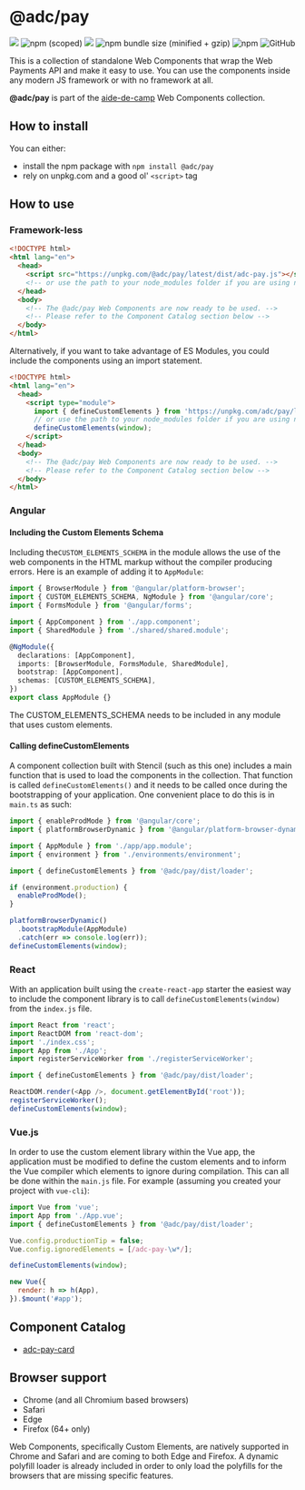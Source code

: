 # @adc/pay

![](https://img.shields.io/badge/-Built%20With%20Stencil-16161d.svg?logo=data%3Aimage%2Fsvg%2Bxml%3Bbase64%2CPD94bWwgdmVyc2lvbj0iMS4wIiBlbmNvZGluZz0idXRmLTgiPz4KPCEtLSBHZW5lcmF0b3I6IEFkb2JlIElsbHVzdHJhdG9yIDE5LjIuMSwgU1ZHIEV4cG9ydCBQbHVnLUluIC4gU1ZHIFZlcnNpb246IDYuMDAgQnVpbGQgMCkgIC0tPgo8c3ZnIHZlcnNpb249IjEuMSIgaWQ9IkxheWVyXzEiIHhtbG5zPSJodHRwOi8vd3d3LnczLm9yZy8yMDAwL3N2ZyIgeG1sbnM6eGxpbms9Imh0dHA6Ly93d3cudzMub3JnLzE5OTkveGxpbmsiIHg9IjBweCIgeT0iMHB4IgoJIHZpZXdCb3g9IjAgMCA1MTIgNTEyIiBzdHlsZT0iZW5hYmxlLWJhY2tncm91bmQ6bmV3IDAgMCA1MTIgNTEyOyIgeG1sOnNwYWNlPSJwcmVzZXJ2ZSI%2BCjxzdHlsZSB0eXBlPSJ0ZXh0L2NzcyI%2BCgkuc3Qwe2ZpbGw6I0ZGRkZGRjt9Cjwvc3R5bGU%2BCjxwYXRoIGNsYXNzPSJzdDAiIGQ9Ik00MjQuNywzNzMuOWMwLDM3LjYtNTUuMSw2OC42LTkyLjcsNjguNkgxODAuNGMtMzcuOSwwLTkyLjctMzAuNy05Mi43LTY4LjZ2LTMuNmgzMzYuOVYzNzMuOXoiLz4KPHBhdGggY2xhc3M9InN0MCIgZD0iTTQyNC43LDI5Mi4xSDE4MC40Yy0zNy42LDAtOTIuNy0zMS05Mi43LTY4LjZ2LTMuNkgzMzJjMzcuNiwwLDkyLjcsMzEsOTIuNyw2OC42VjI5Mi4xeiIvPgo8cGF0aCBjbGFzcz0ic3QwIiBkPSJNNDI0LjcsMTQxLjdIODcuN3YtMy42YzAtMzcuNiw1NC44LTY4LjYsOTIuNy02OC42SDMzMmMzNy45LDAsOTIuNywzMC43LDkyLjcsNjguNlYxNDEuN3oiLz4KPC9zdmc%2BCg%3D%3D&colorA=16161d&style=flat-square)
![npm (scoped)](https://img.shields.io/npm/v/@adc/pay.svg?style=flat-square)
![](https://img.shields.io/travis/com/aide-de-camp/pay/master.svg?style=flat-square)
![npm bundle size (minified + gzip)](https://img.shields.io/bundlephobia/minzip/@adc/pay.svg?style=flat-square)
![npm](https://img.shields.io/npm/dm/@adc/pay.svg?style=flat-square)
![GitHub](https://img.shields.io/github/license/adc/pay.svg?style=flat-square)

This is a collection of standalone Web Components that wrap the Web Payments API and make it easy to use. You can use the components inside any modern JS framework or with no framework at all.

**@adc/pay** is part of the [aide-de-camp](https://github.com/aide-de-camp) Web Components collection.

## How to install

You can either:

- install the npm package with `npm install @adc/pay`
- rely on unpkg.com and a good ol' `<script>` tag

## How to use

### Framework-less

```html
<!DOCTYPE html>
<html lang="en">
  <head>
    <script src="https://unpkg.com/@adc/pay/latest/dist/adc-pay.js"></script>
    <!-- or use the path to your node_modules folder if you are using npm -->
  </head>
  <body>
    <!-- The @adc/pay Web Components are now ready to be used. -->
    <!-- Please refer to the Component Catalog section below -->
  </body>
</html>
```

Alternatively, if you want to take advantage of ES Modules, you could include the components using an import statement.

```html
<!DOCTYPE html>
<html lang="en">
  <head>
    <script type="module">
      import { defineCustomElements } from 'https://unpkg.com/adc/pay/latest/dist/esm/es2017/adc-pay.define.js';
      // or use the path to your node_modules folder if you are using npm
      defineCustomElements(window);
    </script>
  </head>
  <body>
    <!-- The @adc/pay Web Components are now ready to be used. -->
    <!-- Please refer to the Component Catalog section below -->
  </body>
</html>
```

### Angular

#### Including the Custom Elements Schema

Including the`CUSTOM_ELEMENTS_SCHEMA` in the module allows the use of the web components in the HTML markup without the compiler producing errors. Here is an example of adding it to `AppModule`:

```ts
import { BrowserModule } from '@angular/platform-browser';
import { CUSTOM_ELEMENTS_SCHEMA, NgModule } from '@angular/core';
import { FormsModule } from '@angular/forms';

import { AppComponent } from './app.component';
import { SharedModule } from './shared/shared.module';

@NgModule({
  declarations: [AppComponent],
  imports: [BrowserModule, FormsModule, SharedModule],
  bootstrap: [AppComponent],
  schemas: [CUSTOM_ELEMENTS_SCHEMA],
})
export class AppModule {}
```

The CUSTOM_ELEMENTS_SCHEMA needs to be included in any module that uses custom elements.

#### Calling defineCustomElements

A component collection built with Stencil (such as this one) includes a main function that is used to load the components in the collection. That function is called `defineCustomElements()` and it needs to be called once during the bootstrapping of your application. One convenient place to do this is in `main.ts` as such:

```ts
import { enableProdMode } from '@angular/core';
import { platformBrowserDynamic } from '@angular/platform-browser-dynamic';

import { AppModule } from './app/app.module';
import { environment } from './environments/environment';

import { defineCustomElements } from '@adc/pay/dist/loader';

if (environment.production) {
  enableProdMode();
}

platformBrowserDynamic()
  .bootstrapModule(AppModule)
  .catch(err => console.log(err));
defineCustomElements(window);
```

### React

With an application built using the `create-react-app` starter the easiest way to include the component library is to call `defineCustomElements(window)` from the `index.js` file.

```js
import React from 'react';
import ReactDOM from 'react-dom';
import './index.css';
import App from './App';
import registerServiceWorker from './registerServiceWorker';

import { defineCustomElements } from '@adc/pay/dist/loader';

ReactDOM.render(<App />, document.getElementById('root'));
registerServiceWorker();
defineCustomElements(window);
```

### Vue.js

In order to use the custom element library within the Vue app, the application must be modified to define the custom elements and to inform the Vue compiler which elements to ignore during compilation. This can all be done within the `main.js` file. For example (assuming you created your project with `vue-cli`):

```js
import Vue from 'vue';
import App from './App.vue';
import { defineCustomElements } from '@adc/pay/dist/loader';

Vue.config.productionTip = false;
Vue.config.ignoredElements = [/adc-pay-\w*/];

defineCustomElements(window);

new Vue({
  render: h => h(App),
}).$mount('#app');
```

## Component Catalog

- [adc-pay-card](https://github.com/aide-de-camp/pay/tree/master/src/components/card)

## Browser support

- Chrome (and all Chromium based browsers)
- Safari
- Edge
- Firefox (64+ only)

Web Components, specifically Custom Elements, are natively supported in Chrome and Safari and are coming to both Edge and Firefox. A dynamic polyfill loader is already included in order to only load the polyfills for the browsers that are missing specific features.
